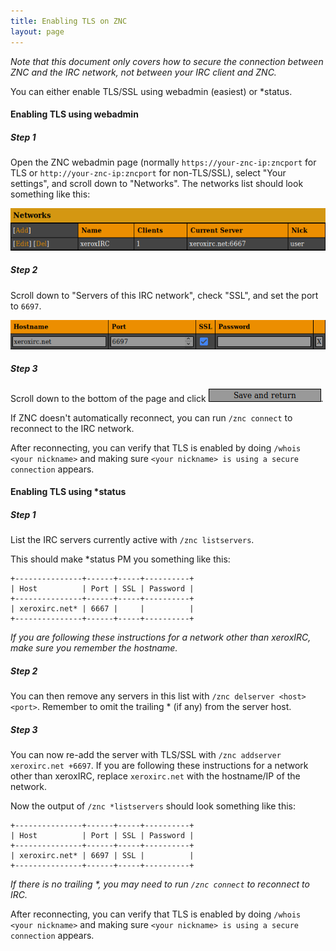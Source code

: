```yaml
---
title: Enabling TLS on ZNC
layout: page
---
```


*Note that this document only covers how to secure the connection between ZNC
and the IRC network, not between your IRC client and ZNC.*

You can either enable TLS/SSL using webadmin (easiest) or \*status.

#### Enabling TLS using webadmin

##### Step 1

Open the ZNC webadmin page (normally `https://your-znc-ip:zncport` for TLS or
`http://your-znc-ip:zncport` for non-TLS/SSL), select "Your settings", and
scroll down to "Networks". The networks list should look something like this:

![Screenshot](znc1.png)

##### Step 2

Scroll down to "Servers of this IRC network", check "SSL", and set the
port to `6697`.

![Screenshot](znc2.png)

##### Step 3

Scroll down to the bottom of the page and click ![Save and return](znc3.png).

If ZNC doesn't automatically reconnect, you can run `/znc connect` to reconnect
to the IRC network.

After reconnecting, you can verify that TLS is enabled by doing
`/whois <your nickname>` and making sure
`<your nickname> is using a secure connection` appears.

#### Enabling TLS using \*status

##### Step 1

List the IRC servers currently active with `/znc listservers`.

This should make \*status PM you something like this:

```
+---------------+------+-----+----------+
| Host          | Port | SSL | Password |
+---------------+------+-----+----------+
| xeroxirc.net* | 6667 |     |          |
+---------------+------+-----+----------+
```

*If you are following these instructions for a network other than xeroxIRC,
make sure you remember the hostname.*

##### Step 2

You can then remove any servers in this list with
`/znc delserver <host> <port>`. Remember to omit the trailing \* (if any)
from the server host.

##### Step 3

You can now re-add the server with TLS/SSL with
`/znc addserver xeroxirc.net +6697`. If you are following these instructions
for a network other than xeroxIRC, replace `xeroxirc.net` with the hostname/IP
of the network.

Now the output of `/znc *listservers` should look something like this:

```
+---------------+------+-----+----------+
| Host          | Port | SSL | Password |
+---------------+------+-----+----------+
| xeroxirc.net* | 6697 | SSL |          |
+---------------+------+-----+----------+
```

*If there is no trailing \*, you may need to run `/znc connect` to reconnect
to IRC.*

After reconnecting, you can verify that TLS is enabled by doing
`/whois <your nickname>` and making sure
`<your nickname> is using a secure connection` appears.

